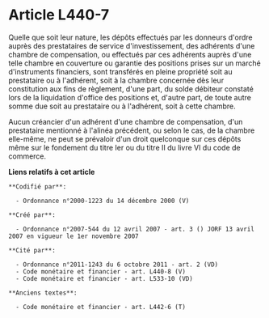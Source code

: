 # Article L440-7

Quelle que soit leur nature, les dépôts effectués par les donneurs d'ordre auprès des prestataires de service
d'investissement, des adhérents d'une chambre de compensation, ou effectués par ces adhérents auprès d'une telle chambre en
couverture ou garantie des positions prises sur un marché d'instruments financiers, sont transférés en pleine propriété soit
au prestataire ou à l'adhérent, soit à la chambre concernée dès leur constitution aux fins de règlement, d'une part, du solde
débiteur constaté lors de la liquidation d'office des positions et, d'autre part, de toute autre somme due soit au
prestataire ou à l'adhérent, soit à cette chambre.

Aucun créancier d'un adhérent d'une chambre de compensation, d'un prestataire mentionné à l'alinéa précédent, ou selon le
cas, de la chambre elle-même, ne peut se prévaloir d'un droit quelconque sur ces dépôts même sur le fondement du titre Ier ou
du titre II du livre VI du code de commerce.

**Liens relatifs à cet article**

	**Codifié par**:

	  - Ordonnance n°2000-1223 du 14 décembre 2000 (V)

	**Créé par**:

	  - Ordonnance n°2007-544 du 12 avril 2007 - art. 3 () JORF 13 avril 2007 en vigueur le 1er novembre 2007

	**Cité par**:

	  - Ordonnance n°2011-1243 du 6 octobre 2011 - art. 2 (VD)
	  - Code monétaire et financier - art. L440-8 (V)
	  - Code monétaire et financier - art. L533-10 (VD)

	**Anciens textes**:

	  - Code monétaire et financier - art. L442-6 (T)
